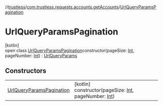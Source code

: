 //[trustless](../../../index.md)/[com.trustless.requests.accounts.getAccounts](../index.md)/[UrlQueryParamsPagination](index.md)

# UrlQueryParamsPagination

[kotlin]\
open class [UrlQueryParamsPagination](index.md)constructor(pageSize: [Int](https://kotlinlang.org/api/latest/jvm/stdlib/kotlin/-int/index.html), pageNumber: [Int](https://kotlinlang.org/api/latest/jvm/stdlib/kotlin/-int/index.html)) : [UrlQueryParams](../../com.trustless.queryParams/-url-query-params/index.md)

## Constructors

| | |
|---|---|
| [UrlQueryParamsPagination](-url-query-params-pagination.md) | [kotlin]<br>constructor(pageSize: [Int](https://kotlinlang.org/api/latest/jvm/stdlib/kotlin/-int/index.html), pageNumber: [Int](https://kotlinlang.org/api/latest/jvm/stdlib/kotlin/-int/index.html)) |
